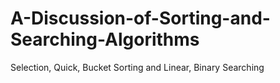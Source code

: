 # A-Discussion-of-Sorting-and-Searching-Algorithms
Selection, Quick, Bucket Sorting and Linear, Binary Searching
